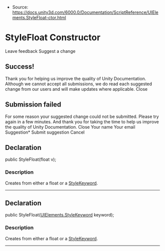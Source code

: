 * Source: https://docs.unity3d.com/6000.0/Documentation/ScriptReference/UIElements.StyleFloat-ctor.html

# StyleFloat Constructor
Leave feedback
Suggest a change
## Success!
Thank you for helping us improve the quality of Unity Documentation. Although we cannot accept all submissions, we do read each suggested change from our users and will make updates where applicable.
Close
## Submission failed
For some reason your suggested change could not be submitted. Please <a>try again</a> in a few minutes. And thank you for taking the time to help us improve the quality of Unity Documentation.
Close
Your name Your email Suggestion* Submit suggestion
Cancel
## Declaration
public StyleFloat(float v); 
### Description
Creates from either a float or a [StyleKeyword](https://docs.unity3d.com/6000.0/Documentation/ScriptReference/UIElements.StyleKeyword.html). 
* * *
## Declaration
public StyleFloat([UIElements.StyleKeyword](https://docs.unity3d.com/6000.0/Documentation/ScriptReference/UIElements.StyleKeyword.html) keyword); 
### Description
Creates from either a float or a [StyleKeyword](https://docs.unity3d.com/6000.0/Documentation/ScriptReference/UIElements.StyleKeyword.html). 
* * *
